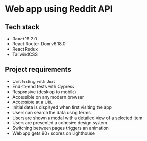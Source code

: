 # Web app using Reddit API

## Tech stack

- React 18.2.0
- React-Router-Dom v6.18.0
- React Redux
- TailwindCSS

## Project requirements

- Unit testing with Jest
- End-to-end tests with Cypress
- Responsive (desktop to mobile)
- Accessible on any modern browser
- Accessible at a URL
- Initial data is displayed when first visiting the app
- Users can search the data using terms
- Users are shown a modal with a detailed view of a selected item
- Users are presented a cohesive design system
- Switching between pages triggers an animation
- Web app gets 90+ scores on Lighthouse
